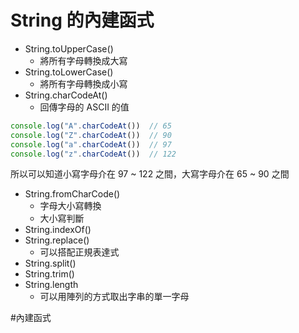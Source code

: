 # String 的內建函式
- String.toUpperCase()
	- 將所有字母轉換成大寫
- String.toLowerCase()
	- 將所有字母轉換成小寫
- String.charCodeAt()
	- 回傳字母的 ASCII 的值
```js
console.log("A".charCodeAt())  // 65
console.log("Z".charCodeAt())  // 90
console.log("a".charCodeAt())  // 97
console.log("z".charCodeAt())  // 122
```
所以可以知道小寫字母介在 97 ~ 122 之間，大寫字母介在 65 ~ 90 之間

- String.fromCharCode()
	- 字母大小寫轉換
	- 大小寫判斷
- String.indexOf()
- String.replace()
	- 可以搭配正規表達式
- String.split()
- String.trim()
- String.length
	- 可以用陣列的方式取出字串的單一字母



#內建函式